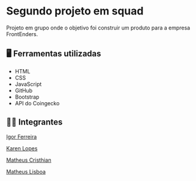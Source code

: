 # Segundo projeto em squad
Projeto em grupo onde o objetivo foi construir um produto para a empresa FrontEnders.

## :desktop_computer: Ferramentas utilizadas
- HTML
- CSS
- JavaScript
- GitHub
- Bootstrap
- API do Coingecko

## :man_technologist: Integrantes
[Igor Ferreira](https://github.com/IgorFerrer053)

[Karen Lopes](https://github.com/karenlmoraes)

[Matheus Cristhian](https://github.com/mcristhian)

[Matheus Lisboa](https://github.com/MatokoLB)